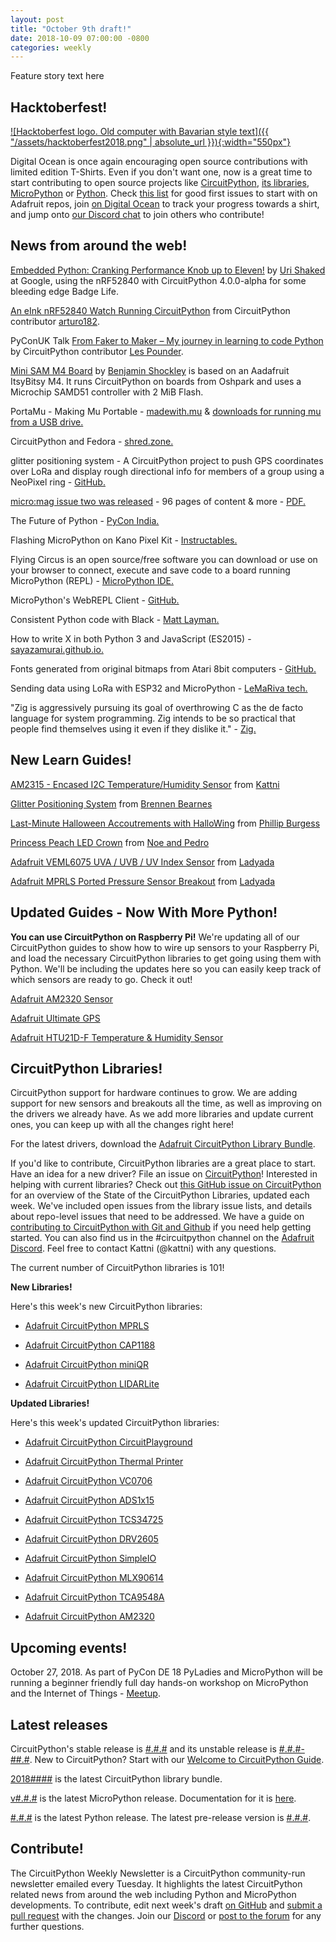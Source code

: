 ```yaml
---
layout: post
title: "October 9th draft!"
date: 2018-10-09 07:00:00 -0800
categories: weekly
---
```


Feature story text here

## Hacktoberfest!

[![Hacktoberfest logo. Old computer with Bavarian style text]({{ "/assets/hacktoberfest2018.png" | absolute_url }}){:width="550px"}](https://hacktoberfest.digitalocean.com/)

Digital Ocean is once again encouraging open source contributions with limited edition T-Shirts. Even if you don't want one, now is a great time to start contributing to open source projects like [CircuitPython](https://github.com/adafruit/circuitpython), [its libraries](https://github.com/adafruit/?utf8=%E2%9C%93&q=Adafruit_CircuitPython&type=&language=),  [MicroPython](https://github.com/micropython/micropython) or [Python](https://github.com/python/cpython). Check [this list](https://github.com/search?q=label%3Ahacktoberfest+state%3Aopen+type%3Aissue+user%3Aadafruit) for good first issues to start with on Adafruit repos, join [on Digital Ocean](https://hacktoberfest.digitalocean.com/) to track your progress towards a shirt, and jump onto [our Discord chat](https://adafru.it/discord) to join others who contribute!

## News from around the web!

[Embedded Python: Cranking Performance Knob up to Eleven!](https://medium.com/@urish/embedded-python-cranking-performance-knob-up-to-eleven-df31a5940a63) by [Uri Shaked](https://medium.com/@urish) at Google, using the nRF52840 with CircuitPython 4.0.0-alpha for some bleeding edge Badge Life.

[An eInk nRF52840 Watch Running CircuitPython](https://blog.adafruit.com/2018/10/05/a-eink-nrf52840-watch-running-circuitpython-badgelife-arturo182-35c3-nordictweets/) from CircuitPython contributor [arturo182](https://twitter.com/arturo182/status/1042511354236686336).

PyConUK Talk [From Faker to Maker – My journey in learning to code Python](https://blog.adafruit.com/2018/10/04/from-faker-to-maker-my-journey-in-learning-to-code-python-biglesp/) by CircuitPython contributor [Les Pounder](https://bigl.es/author/les/).

[Mini SAM M4 Board](https://twitter.com/bwshockley/status/1046957222557822976) by [Benjamin Shockley](https://twitter.com/bwshockley) is based on an Aadafruit ItsyBitsy M4.  It runs CircuitPython on boards from Oshpark and uses a Microchip SAMD51 controller with 2 MiB Flash.  

PortaMu - Making Mu Portable - [madewith.mu](https://madewith.mu/mu/portamu/2018/10/08/portamu.html) & [downloads for running mu from a USB drive.](https://codewith.mu/en/download)

CircuitPython and Fedora - [shred.zone.](https://shred.zone/cilla/page/421/circuitpython-and-fedora.html)

glitter positioning system - A CircuitPython project to push GPS coordinates over LoRa and display rough directional info for members of a group using a NeoPixel ring - [GitHub.](https://code.p1k3.com/gitea/brennen/glitterpos)

[micro:mag issue two was released](https://micromag.cc/issuetwo/) - 96 pages of content & more - [PDF.](http://go.micromag.cc/issuetwopdf)

The Future of Python - [PyCon India.](https://speakerdeck.com/willingc/the-future-of-python)

Flashing MicroPython on Kano Pixel Kit - [Instructables.](https://www.instructables.com/id/Flashing-MicroPython-on-Kano-Pixel-Kit/)

Flying Circus is an open source/free software you can download or use on your browser to connect, execute and save code to a board running MicroPython (REPL) - [MicroPython IDE.](https://flying-circus-ide.herokuapp.com/)

MicroPython's WebREPL Client - [GitHub.](https://github.com/murilopolese/webrepl-client)

Consistent Python code with Black - [Matt Layman.](https://www.mattlayman.com/blog/2018/python-code-black/)

How to write X in both Python 3 and JavaScript (ES2015) - [sayazamurai.github.io.](https://sayazamurai.github.io/python-vs-javascript/)

Fonts generated from original bitmaps from Atari 8bit computers - [GitHub.](https://github.com/ChoccyHobNob/EightBit-Atari-Fonts)

Sending data using LoRa with ESP32 and MicroPython - [LeMaRiva tech.](https://lemariva.com/blog/2018/10/micropython-esp32-sending-data-using-lora)

"Zig is aggressively pursuing its goal of overthrowing C as the de facto language for system programming. Zig intends to be so practical that people find themselves using it even if they dislike it." - [Zig.](https://ziglang.org/download/0.3.0/release-notes.html)

## New Learn Guides!

[AM2315 - Encased I2C Temperature/Humidity Sensor](https://learn.adafruit.com/am2315-encased-i2c-temperature-humidity-sensor) from [Kattni](https://learn.adafruit.com/users/kattni)

[Glitter Positioning System](https://learn.adafruit.com/glitter-positioning-system) from [Brennen Bearnes](https://learn.adafruit.com/users/bpb)

[Last-Minute Halloween Accoutrements with HalloWing](https://learn.adafruit.com/last-minute-halloween-accoutrements-with-hallowing) from [Phillip Burgess](https://learn.adafruit.com/users/pburgess)

[Princess Peach LED Crown](https://learn.adafruit.com/bowsette) from [Noe and Pedro](https://learn.adafruit.com/users/pixil3d)

[Adafruit VEML6075 UVA / UVB / UV Index Sensor](https://learn.adafruit.com/adafruit-veml6075-uva-uvb-uv-index-sensor) from [Ladyada](https://learn.adafruit.com/users/adafruit2)

[Adafruit MPRLS Ported Pressure Sensor Breakout](https://learn.adafruit.com/adafruit-mprls-ported-pressure-sensor-breakout) from [Ladyada](https://learn.adafruit.com/users/adafruit2)

## Updated Guides - Now With More Python!

**You can use CircuitPython on Raspberry Pi!** We're updating all of our CircuitPython guides to show how to wire up sensors to your Raspberry Pi, and load the necessary CircuitPython libraries to get going using them with Python. We'll be including the updates here so you can easily keep track of which sensors are ready to go. Check it out!

[Adafruit AM2320 Sensor](https://learn.adafruit.com/adafruit-am2320-temperature-humidity-i2c-sensor)

[Adafruit Ultimate GPS](https://learn.adafruit.com/adafruit-ultimate-gps)

[Adafruit HTU21D-F Temperature & Humidity Sensor](https://learn.adafruit.com/adafruit-htu21d-f-temperature-humidity-sensor)

## CircuitPython Libraries!

CircuitPython support for hardware continues to grow. We are adding support for new sensors and breakouts all the time, as well as improving on the drivers we already have. As we add more libraries and update current ones, you can keep up with all the changes right here!

For the latest drivers, download the [Adafruit CircuitPython Library Bundle](https://github.com/adafruit/Adafruit_CircuitPython_Bundle/releases/latest).

If you'd like to contribute, CircuitPython libraries are a great place to start. Have an idea for a new driver? File an issue on [CircuitPython](https://github.com/adafruit/circuitpython/issues)! Interested in helping with current libraries? Check out [this GitHub issue on CircuitPython](https://github.com/adafruit/circuitpython/issues/1246) for an overview of the State of the CircuitPython Libraries, updated each week. We've included open issues from the library issue lists, and details about repo-level issues that need to be addressed. We have a guide on [contributing to CircuitPython with Git and Github](https://learn.adafruit.com/contribute-to-circuitpython-with-git-and-github) if you need help getting started. You can also find us in the #circuitpython channel on the [Adafruit Discord](https://adafru.it/discord). Feel free to contact Kattni (@kattni) with any questions.

The current number of CircuitPython libraries is 101!

**New Libraries!**

Here's this week's new CircuitPython libraries:

* [Adafruit CircuitPython MPRLS](https://github.com/adafruit/Adafruit_CircuitPython_MPRLS)

* [Adafruit CircuitPython CAP1188](https://github.com/adafruit/Adafruit_CircuitPython_CAP1188)

* [Adafruit CircuitPython miniQR](https://github.com/adafruit/Adafruit_CircuitPython_miniQR)

* [Adafruit CircuitPython LIDARLite](https://github.com/adafruit/Adafruit_CircuitPython_LIDARLite)

**Updated Libraries!**

Here's this week's updated CircuitPython libraries:

* [Adafruit CircuitPython CircuitPlayground](https://github.com/adafruit/Adafruit_CircuitPython_CircuitPlayground)

* [Adafruit CircuitPython Thermal Printer](https://github.com/adafruit/Adafruit_CircuitPython_Thermal_Printer)

* [Adafruit CircuitPython VC0706](https://github.com/adafruit/Adafruit_CircuitPython_VC0706)

* [Adafruit CircuitPython ADS1x15](https://github.com/adafruit/Adafruit_CircuitPython_ADS1x15)

* [Adafruit CircuitPython TCS34725](https://github.com/adafruit/Adafruit_CircuitPython_TCS34725)

* [Adafruit CircuitPython DRV2605](https://github.com/adafruit/Adafruit_CircuitPython_DRV2605)

* [Adafruit CircuitPython SimpleIO](https://github.com/adafruit/Adafruit_CircuitPython_SimpleIO)

* [Adafruit CircuitPython MLX90614](https://github.com/adafruit/Adafruit_CircuitPython_MLX90614)

* [Adafruit CircuitPython TCA9548A](https://github.com/adafruit/Adafruit_CircuitPython_TCA9548A)

* [Adafruit CircuitPython AM2320](https://github.com/adafruit/Adafruit_CircuitPython_AM2320)

## Upcoming events!

October 27, 2018. As part of PyCon DE 18 PyLadies and MicroPython will be running a beginner friendly full day hands-on workshop on MicroPython and the Internet of Things - [Meetup](https://www.meetup.com/de-DE/PyData-Suedwest/events/253574767/).

## Latest releases

CircuitPython's stable release is [#.#.#](https://github.com/adafruit/circuitpython/releases/latest) and its unstable release is [#.#.#-##.#](https://github.com/adafruit/circuitpython/releases). New to CircuitPython? Start with our [Welcome to CircuitPython Guide](https://learn.adafruit.com/welcome-to-circuitpython).

[2018####](https://github.com/adafruit/Adafruit_CircuitPython_Bundle/releases/latest) is the latest CircuitPython library bundle.

[v#.#.#](https://micropython.org/download) is the latest MicroPython release. Documentation for it is [here](http://docs.micropython.org/en/latest/pyboard/).

[#.#.#](https://www.python.org/downloads/) is the latest Python release. The latest pre-release version is [#.#.#](https://www.python.org/download/pre-releases/).

## Contribute!

The CircuitPython Weekly Newsletter is a CircuitPython community-run newsletter emailed every Tuesday. It highlights the latest CircuitPython related news from around the web including Python and MicroPython developments. To contribute, edit next week's draft [on GitHub](https://github.com/adafruit/circuitpython-weekly-newsletter/tree/gh-pages/_drafts) and [submit a pull request](https://help.github.com/articles/editing-files-in-your-repository/) with the changes. Join our [Discord](https://adafru.it/discord) or [post to the forum](https://forums.adafruit.com/viewforum.php?f=60) for any further questions.
